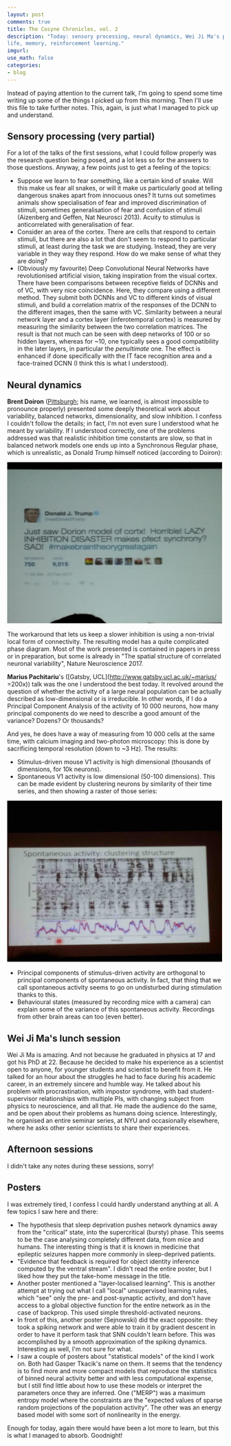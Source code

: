 ```yaml
---
layout: post
comments: true
title: The Cosyne Chronicles, vol. 2
description: "Today: sensory processing, neural dynamics, Wei Ji Ma's personal
life, memory, reinforcement learning."
imgurl:
use_math: false
categories:
- blog
---
```


Instead of paying attention to the current talk, I'm going to spend some time writing up some of the things I picked up from this morning. Then I'll use this file to take further notes. This, again, is just what I managed to pick up and understand.

## Sensory processing (very partial)

For a lot of the talks of the first sessions, what I could follow properly was the research question being posed, and a lot less so for the answers to those questions. Anyway, a few points just to get a feeling of the topics:
 - Suppose we learn to fear something, like a certain kind of snake. Will this make us fear all snakes, or will it make us particularly good at telling dangerous snakes apart from innocuous ones? It turns out sometimes animals show specialisation of fear and improved discrimination of stimuli, sometimes generalisation of fear and confusion of stimuli (Aizenberg and Geffen, Nat Neurosci 2013). Acuity to stimulus is anticorrelated with generalisation of fear.
  - Consider an area of the cortex. There are cells that respond to certain stimuli, but there are also a lot that don't seem to respond to particular stimuli, at least during the task we are studying. Instead, they are very variable in they way they respond. How do we make sense of what they are doing?
  - (Obviously my favourite) Deep Convolutional Neural Networks have revolutionised artificial vision, taking inspiration from the visual cortex. There have been comparisons between receptive fields of DCNNs and of VC, with very nice coincidence. Here, they compare using a different method. They submit both DCNNs and VC to different kinds of visual stimuli, and build a correlation matrix of the responses of the DCNN to the different images, then the same with VC. Similarity between a neural network layer and a cortex layer (inferotemporal cortex) is measured by measuring the similarity between the two correlation matrices. The result is that not much can be seen with deep networks of 100 or so hidden layers, whereas for ~10, one typically sees a good compatibility in the later layers, in particular the *penultimate* one. The effect is enhanced if done specifically with the IT face recognition area and a face-trained DCNN (I think this is what I understood).

## Neural dynamics

**Brent Doiron** ([Pittsburgh](http://www.math.pitt.edu/~bdoiron); his name, we learned, is almost impossible to pronounce properly) presented some deeply theoretical work about variability, balanced networks, dimensionality, and slow inhibition. I confess I couldn't follow the details; in fact, I'm not even sure I understood what he meant by variability. If I understood correctly, one of the problems addressed was that realistic inhibition time constants are slow, so that in balanced network models one ends up into a Synchronous Regular phase, which is unrealistic, as Donald Trump himself noticed (according to Doiron):

<img src="/files/trump-doiron.jpg" width="500">


The workaround that lets us keep a slower inhibition is using a non-trivial local form of connectivity. The resulting model has a quite complicated phase diagram. Most of the work presented is contained in papers in press or in preparation, but some is already in "The spatial structure of correlated neuronal variability", Nature Neuroscience 2017.

**Marius Pachitariu**'s ([Gatsby, UCL](http://www.gatsby.ucl.ac.uk/~marius/ =200x)) talk was the one I understood the best today. It revolved around the question of whether the activity of a large neural population can be actually described as low-dimensional or is irreducible. In other words, if I do a Principal Component Analysis of the activity of 10 000 neurons, how many principal components do we need to describe a good amount of the variance? Dozens? Or thousands?

And yes, he does have a way of measuring from 10 000 cells at the same time, with calcium imaging and two-photon microscopy: this is done by sacrificing temporal resolution (down to ~3 Hz). The results:
 - Stimulus-driven mouse V1 activity is high dimensional (thousands of dimensions, for 10k neurons).
 - Spontaneous V1 activity is low dimensional (50-100 dimensions). This can be made evident by clustering neurons by similarity of their time series, and then showing a raster of those series:

 <img src="/files/pachitariu.jpg" width="500">

 - Principal components of stimulus-driven activity are orthogonal to principal components of spontaneous activity. In fact, that thing that we call spontaneous activity seems to go on undisturbed during stimulation thanks to this.
 - Behavioural states (measured by recording mice with a camera) can explain some of the variance of this spontaneous activity. Recordings from other brain areas can too (even better).

## Wei Ji Ma's lunch session
Wei Ji Ma is amazing. And not because he graduated in physics at 17 and got his PhD at 22. Because he decided to make his experience as a scientist open to anyone, for younger students and scientist to benefit from it. He talked for an hour about the struggles he had to face during his academic career, in an extremely sincere and humble way. He talked about his problem with procrastination, with impostor syndrome, with bad student-supervisor relationships with multiple PIs, with changing subject from physics to neuroscience, and all that. He made the audience do the same, and be open about their problems as humans doing science. Interestingly, he organised an entire seminar series, at NYU and occasionally elsewhere, where he asks other senior scientists to share their experiences.

## Afternoon sessions
I didn't take any notes during these sessions, sorry!

## Posters
I was extremely tired, I confess I could hardly understand anything at all. A few topics I saw here and there:
 - The hypothesis that sleep deprivation pushes network dynamics away from the "critical" state, into the supercritical (bursty) phase. This seems to be the case analysing completely different data, from mice and humans. The interesting thing is that it is known in medicine that epileptic seizures happen more commonly in sleep-deprived patients.
 - "Evidence that feedback is required for object identity inference computed by the ventral stream". I didn't read the entire poster, but I liked how they put the take-home message in the title.
 - Another poster mentioned a "layer-localised learning". This is another attempt at trying out what I call "local" unsupervised learning rules, which "see" only the pre- and post-synaptic activity, and don't have access to a global objective function for the entire network as in the case of backprop. This used simple threshold-activated neurons.
 - In front of this, another poster (Sejnowski) did the exact opposite: they took a spiking network and were able to train it by gradient descent in order to have it perform task that SNN couldn't learn before. This was accomplished by a smooth approximation of the spiking dynamics. Interesting as well, I'm not sure for what.
 - I saw a couple of posters about "statistical models" of the kind I work on. Both had Gasper Tkacik's name on them. It seems that the tendency is to find more and more compact models that reproduce the statistics of binned neural activity better and with less computational expense, but I still find little about how to use these models or interpret the parameters once they are inferred. One ("MERP") was a maximum entropy model where the constraints are the "expected values of sparse random projections of the population activity". The other was an energy based model with some sort of nonlinearity in the energy.

 Enough for today, again there would have been a lot more to learn, but this is what I managed to absorb.
 Goodnight!
